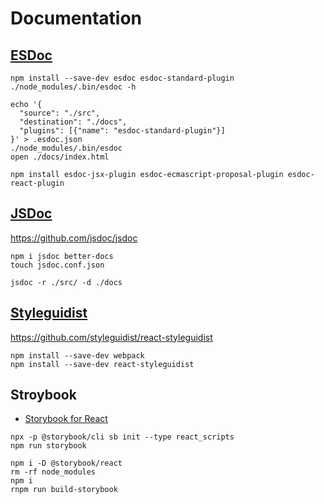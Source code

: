 # Documentation

## [ESDoc](https://esdoc.org/manual/feature.html)

```shell
npm install --save-dev esdoc esdoc-standard-plugin
./node_modules/.bin/esdoc -h

echo '{
  "source": "./src",
  "destination": "./docs",
  "plugins": [{"name": "esdoc-standard-plugin"}]
}' > .esdoc.json
./node_modules/.bin/esdoc
open ./docs/index.html

npm install esdoc-jsx-plugin esdoc-ecmascript-proposal-plugin esdoc-react-plugin
```

## [JSDoc](http://usejsdoc.org/about-getting-started.html)

<https://github.com/jsdoc/jsdoc>

```shell
npm i jsdoc better-docs
touch jsdoc.conf.json

jsdoc -r ./src/ -d ./docs
```

## [Styleguidist](https://react-styleguidist.js.org/docs/getting-started)

<https://github.com/styleguidist/react-styleguidist>

```shell
npm install --save-dev webpack
npm install --save-dev react-styleguidist
```

## Stroybook

- [Storybook for React](https://storybook.js.org/docs/guides/guide-react/)

```shell
npx -p @storybook/cli sb init --type react_scripts
npm run storybook

npm i -D @storybook/react
rm -rf node_modules
npm i
rnpm run build-storybook
```
